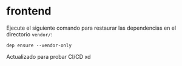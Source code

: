 # frontend

Ejecute el siguiente comando para restaurar las dependencias en el directorio `vendor/`:

    dep ensure --vendor-only
Actualizado para probar CI/CD xd
